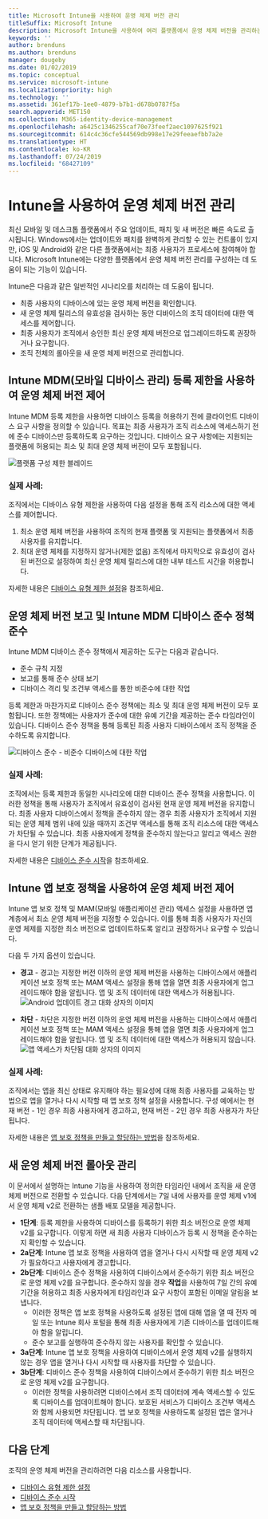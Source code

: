 ```yaml
---
title: Microsoft Intune을 사용하여 운영 체제 버전 관리
titleSuffix: Microsoft Intune
description: Microsoft Intune을 사용하여 여러 플랫폼에서 운영 체제 버전을 관리하는 방법을 알아봅니다.
keywords: ''
author: brenduns
ms.author: brenduns
manager: dougeby
ms.date: 01/02/2019
ms.topic: conceptual
ms.service: microsoft-intune
ms.localizationpriority: high
ms.technology: ''
ms.assetid: 361ef17b-1ee0-4879-b7b1-d678b0787f5a
search.appverid: MET150
ms.collection: M365-identity-device-management
ms.openlocfilehash: a6425c1346255caf70e73feef2aec1097625f921
ms.sourcegitcommit: 614c4c36cfe544569db998e17e29feeaefbb7a2e
ms.translationtype: HT
ms.contentlocale: ko-KR
ms.lasthandoff: 07/24/2019
ms.locfileid: "68427109"
---
```

# <a name="manage-operating-system-versions-with-intune"></a>Intune을 사용하여 운영 체제 버전 관리
최신 모바일 및 데스크톱 플랫폼에서 주요 업데이트, 패치 및 새 버전은 빠른 속도로 출시됩니다. Windows에서는 업데이트와 패치를 완벽하게 관리할 수 있는 컨트롤이 있지만, iOS 및 Android와 같은 다른 플랫폼에서는 최종 사용자가 프로세스에 참여해야 합니다.  Microsoft Intune에는 다양한 플랫폼에서 운영 체제 버전 관리를 구성하는 데 도움이 되는 기능이 있습니다.

Intune은 다음과 같은 일반적인 시나리오를 처리하는 데 도움이 됩니다. 
- 최종 사용자의 디바이스에 있는 운영 체제 버전을 확인합니다.
- 새 운영 체제 릴리스의 유효성을 검사하는 동안 디바이스의 조직 데이터에 대한 액세스를 제어합니다.
- 최종 사용자가 조직에서 승인한 최신 운영 체제 버전으로 업그레이드하도록 권장하거나 요구합니다.
- 조직 전체의 롤아웃을 새 운영 체제 버전으로 관리합니다.
  
## <a name="operating-system-version-control-using-intune-mobile-device-management-mdm-enrollment-restrictions"></a>Intune MDM(모바일 디바이스 관리) 등록 제한을 사용하여 운영 체제 버전 제어
Intune MDM 등록 제한을 사용하면 디바이스 등록을 허용하기 전에 클라이언트 디바이스 요구 사항을 정의할 수 있습니다. 목표는 최종 사용자가 조직 리소스에 액세스하기 전에 준수 디바이스만 등록하도록 요구하는 것입니다. 디바이스 요구 사항에는 지원되는 플랫폼에 허용되는 최소 및 최대 운영 체제 버전이 모두 포함됩니다.
 
![플랫폼 구성 제한 블레이드](./media/os-version-platform-configurations.png) 
 
### <a name="in-practice"></a>실제 사례:
조직에서는 디바이스 유형 제한을 사용하여 다음 설정을 통해 조직 리소스에 대한 액세스를 제어합니다. 
1. 최소 운영 체제 버전을 사용하여 조직의 현재 플랫폼 및 지원되는 플랫폼에서 최종 사용자를 유지합니다. 
2. 최대 운영 체제를 지정하지 않거나(제한 없음) 조직에서 마지막으로 유효성이 검사된 버전으로 설정하여 최신 운영 체제 릴리스에 대한 내부 테스트 시간을 허용합니다.

자세한 내용은 [디바이스 유형 제한 설정](https://docs.microsoft.com/intune/enrollment-restrictions-set#create-a-device-type-restriction)을 참조하세요.
 
## <a name="operating-system-version-reporting-and-compliance-with-intune-mdm-device-compliance-policies"></a>운영 체제 버전 보고 및 Intune MDM 디바이스 준수 정책 준수
Intune MDM 디바이스 준수 정책에서 제공하는 도구는 다음과 같습니다. 
- 준수 규칙 지정
- 보고를 통해 준수 상태 보기
- 디바이스 격리 및 조건부 액세스를 통한 비준수에 대한 작업

등록 제한과 마찬가지로 디바이스 준수 정책에는 최소 및 최대 운영 체제 버전이 모두 포함됩니다. 또한 정책에는 사용자가 준수에 대한 유예 기간을 제공하는 준수 타임라인이 있습니다. 디바이스 준수 정책을 통해 등록된 최종 사용자 디바이스에서 조직 정책을 준수하도록 유지합니다.

![디바이스 준수 - 비준수 디바이스에 대한 작업](./media/os-version-actions-noncompliance.png) 

### <a name="in-practice"></a>실제 사례:
조직에서는 등록 제한과 동일한 시나리오에 대한 디바이스 준수 정책을 사용합니다. 이러한 정책을 통해 사용자가 조직에서 유효성이 검사된 현재 운영 체제 버전을 유지합니다. 최종 사용자 디바이스에서 정책을 준수하지 않는 경우 최종 사용자가 조직에서 지원되는 운영 체제 범위 내에 있을 때까지 조건부 액세스를 통해 조직 리소스에 대한 액세스가 차단될 수 있습니다. 최종 사용자에게 정책을 준수하지 않는다고 알리고 액세스 권한을 다시 얻기 위한 단계가 제공됩니다.   

자세한 내용은 [디바이스 준수 시작](https://docs.microsoft.com/intune/device-compliance-get-started)을 참조하세요.
 
## <a name="operating-system-version-controls-using-intune-app-protection-policies"></a>Intune 앱 보호 정책을 사용하여 운영 체제 버전 제어    
Intune 앱 보호 정책 및 MAM(모바일 애플리케이션 관리) 액세스 설정을 사용하면 앱 계층에서 최소 운영 체제 버전을 지정할 수 있습니다. 이를 통해 최종 사용자가 자신의 운영 체제를 지정한 최소 버전으로 업데이트하도록 알리고 권장하거나 요구할 수 있습니다.
 
다음 두 가지 옵션이 있습니다. 
- **경고** - 경고는 지정한 버전 이하의 운영 체제 버전을 사용하는 디바이스에서 애플리케이션 보호 정책 또는 MAM 액세스 설정을 통해 앱을 열면 최종 사용자에게 업그레이드해야 함을 알립니다. 앱 및 조직 데이터에 대한 액세스가 허용됩니다.
  ![Android 업데이트 경고 대화 상자의 이미지](./media/os-version-update-warning.png) 

- **차단** - 차단은 지정한 버전 이하의 운영 체제 버전을 사용하는 디바이스에서 애플리케이션 보호 정책 또는 MAM 액세스 설정을 통해 앱을 열면 최종 사용자에게 업그레이드해야 함을 알립니다. 앱 및 조직 데이터에 대한 액세스가 허용되지 않습니다.
  ![앱 액세스가 차단됨 대화 상자의 이미지](./media/os-version-access-blocked.png)

### <a name="in-practice"></a>실제 사례:
조직에서는 앱을 최신 상태로 유지해야 하는 필요성에 대해 최종 사용자를 교육하는 방법으로 앱을 열거나 다시 시작할 때 앱 보호 정책 설정을 사용합니다. 구성 예에서는 현재 버전 - 1인 경우 최종 사용자에게 경고하고, 현재 버전 - 2인 경우 최종 사용자가 차단됩니다.
 
자세한 내용은 [앱 보호 정책을 만들고 할당하는 방법](https://docs.microsoft.com/intune/app-protection-policies)을 참조하세요.

## <a name="managing-a-new-operating-system-version-rollout"></a>새 운영 체제 버전 롤아웃 관리
이 문서에서 설명하는 Intune 기능을 사용하여 정의한 타임라인 내에서 조직을 새 운영 체제 버전으로 전환할 수 있습니다. 다음 단계에서는 7일 내에 사용자를 운영 체제 v1에서 운영 체제 v2로 전환하는 샘플 배포 모델을 제공합니다.
- **1단계**: 등록 제한을 사용하여 디바이스를 등록하기 위한 최소 버전으로 운영 체제 v2를 요구합니다. 이렇게 하면 새 최종 사용자 디바이스가 등록 시 정책을 준수하는지 확인할 수 있습니다.
- **2a단계**: Intune 앱 보호 정책을 사용하여 앱을 열거나 다시 시작할 때 운영 체제 v2가 필요하다고 사용자에게 경고합니다.
- **2b단계**: 디바이스 준수 정책을 사용하여 디바이스에서 준수하기 위한 최소 버전으로 운영 체제 v2를 요구합니다. 준수하지 않을 경우 **작업**을 사용하여 7일 간의 유예 기간을 허용하고 최종 사용자에게 타임라인과 요구 사항이 포함된 이메일 알림을 보냅니다.
  - 이러한 정책은 앱 보호 정책을 사용하도록 설정된 앱에 대해 앱을 열 때 전자 메일 또는 Intune 회사 포털을 통해 최종 사용자에게 기존 디바이스를 업데이트해야 함을 알립니다.
  - 준수 보고를 실행하여 준수하지 않는 사용자를 확인할 수 있습니다. 
- **3a단계**: Intune 앱 보호 정책을 사용하여 디바이스에서 운영 체제 v2를 실행하지 않는 경우 앱을 열거나 다시 시작할 때 사용자를 차단할 수 있습니다.
- **3b단계**: 디바이스 준수 정책을 사용하여 디바이스에서 준수하기 위한 최소 버전으로 운영 체제 v2를 요구합니다.
  - 이러한 정책을 사용하려면 디바이스에서 조직 데이터에 계속 액세스할 수 있도록 디바이스를 업데이트해야 합니다. 보호된 서비스가 디바이스 조건부 액세스와 함께 사용되면 차단됩니다. 앱 보호 정책을 사용하도록 설정된 앱은 열거나 조직 데이터에 액세스할 때 차단됩니다.

## <a name="next-steps"></a>다음 단계
조직의 운영 체제 버전을 관리하려면 다음 리소스를 사용합니다. 

- [디바이스 유형 제한 설정](https://docs.microsoft.com/intune/enrollment-restrictions-set#create-a-device-type-restriction)
- [디바이스 준수 시작](https://docs.microsoft.com/intune/device-compliance-get-started)
- [앱 보호 정책을 만들고 할당하는 방법](https://docs.microsoft.com/intune/app-protection-policies)
